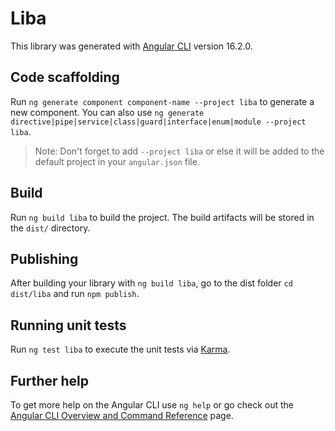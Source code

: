 # Liba

This library was generated with [Angular CLI](https://github.com/angular/angular-cli) version 16.2.0.

## Code scaffolding

Run `ng generate component component-name --project liba` to generate a new component. You can also use `ng generate directive|pipe|service|class|guard|interface|enum|module --project liba`.
> Note: Don't forget to add `--project liba` or else it will be added to the default project in your `angular.json` file. 

## Build

Run `ng build liba` to build the project. The build artifacts will be stored in the `dist/` directory.

## Publishing

After building your library with `ng build liba`, go to the dist folder `cd dist/liba` and run `npm publish`.

## Running unit tests

Run `ng test liba` to execute the unit tests via [Karma](https://karma-runner.github.io).

## Further help

To get more help on the Angular CLI use `ng help` or go check out the [Angular CLI Overview and Command Reference](https://angular.io/cli) page.
